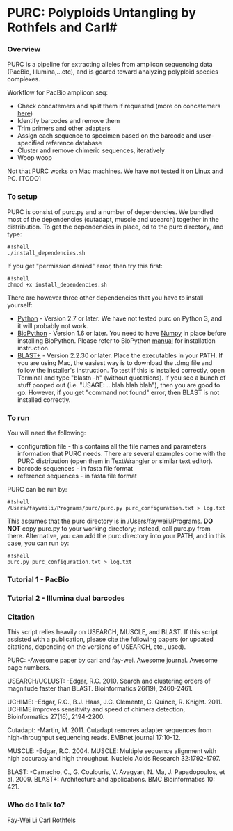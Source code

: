 # PURC: Polyploids Untangling by Rothfels and Carl#

### Overview ###
PURC is a pipeline for extracting alleles from amplicon sequencing data (PacBio, Illumina,...etc), and is geared toward analyzing polyploid species complexes. 

Workflow for PacBio amplicon seq:

* Check concatemers and split them if requested (more on concatemers [here](https://github.com/PacificBiosciences/cDNA_primer/wiki/Artificial-concatemers,-PCR-chimeras,-and-fusion-genes))
* Identify barcodes and remove them
* Trim primers and other adapters
* Assign each sequence to specimen based on the barcode and user-specified reference database
* Cluster and remove chimeric sequences, iteratively
* Woop woop

Not that PURC works on Mac machines. We have not tested it on Linux and PC. [TODO]

### To setup ###
PURC is consist of purc.py and a number of dependencies. We bundled most of the dependencies (cutadapt, muscle and usearch) together in the distribution. To get the dependencies in place, cd to the purc directory, and type: 
```
#!shell
./install_dependencies.sh
```
If you get "permission denied" error, then try this first:
```
#!shell
chmod +x install_dependencies.sh
```

There are however three other dependencies that you have to install yourself:

* [Python](https://www.python.org) - Version 2.7 or later. We have not tested purc on Python 3, and it will probably not work.
* [BioPython](http://biopython.org/wiki/Main_Page) - Version 1.6 or later. You need to have [Numpy](http://www.numpy.org) in place before installing BioPython. Please refer to BioPython [manual](http://biopython.org/DIST/docs/install/Installation.htmlall/Installation.html) for installation instruction.
* [BLAST+](http://blast.ncbi.nlm.nih.gov/Blast.cgi?PAGE_TYPE=BlastDocs&DOC_TYPE=Download) - Version 2.2.30 or later. Place the executables in your PATH. If you are using Mac, the easiest way is to download the .dmg file and follow the installer's instruction. To test if this is installed correctly, open Terminal and type "blastn -h" (without quotations). If you see a bunch of stuff pooped out (i.e. "USAGE: ...blah blah blah"), then you are good to go. However, if you get "command not found" error, then BLAST is not installed correctly.  


### To run ###
You will need the following:
* configuration file - this contains all the file names and parameters information that PURC needs. There are several examples come with the PURC distribution (open them in TextWrangler or similar text editor).
* barcode sequences - in fasta file format
* reference sequences - in fasta file format

PURC can be run by: 
```
#!shell
/Users/fayweili/Programs/purc/purc.py purc_configuration.txt > log.txt
```
This assumes that the purc directory is in /Users/fayweili/Programs. **DO NOT** copy purc.py to your working directory; instead, call purc.py from there. Alternative, you can add the purc directory into your PATH, and in this case, you can run by: 
```
#!shell
purc.py purc_configuration.txt > log.txt
```

### Tutorial 1 - PacBio ###


### Tutorial 2 - Illumina dual barcodes ###


### Citation ###
This script relies heavily on USEARCH, MUSCLE, and BLAST.
If this script assisted with a publication, please cite the following papers
(or updated citations, depending on the versions of USEARCH, etc., used).

PURC: 
-Awesome paper by carl and fay-wei. Awesome journal. Awesome page numbers.

USEARCH/UCLUST: 
-Edgar, R.C. 2010. Search and clustering orders of magnitude faster than BLAST. 
Bioinformatics 26(19), 2460-2461.

UCHIME:
-Edgar, R.C., B.J. Haas, J.C. Clemente, C. Quince, R. Knight. 2011. 
UCHIME improves sensitivity and speed of chimera detection, Bioinformatics 27(16), 2194-2200.

Cutadapt:
-Martin, M. 2011. Cutadapt removes adapter sequences from high-throughput sequencing reads. 
EMBnet.journal 17:10-12.

MUSCLE:
-Edgar, R.C. 2004. MUSCLE: Multiple sequence alignment with high accuracy and high throughput. 
Nucleic Acids Research 32:1792-1797.

BLAST: 
-Camacho, C., G. Coulouris, V. Avagyan, N. Ma, J. Papadopoulos, et al. 2009. 
BLAST+: Architecture and applications. BMC Bioinformatics 10: 421.

### Who do I talk to? ###
Fay-Wei Li
Carl Rothfels